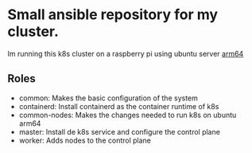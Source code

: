 # Small ansible repository for my cluster.

  Im running this k8s cluster on a raspberry pi using ubuntu server [arm64](https://ubuntu.com/download/server/arm)

## Roles
 - common: Makes the basic configuration of the system
 - containerd: Install containerd as the container runtime of k8s 
 - common-nodes: Makes the changes needed to run k8s on ubuntu arm64
 - master: Install de k8s service and configure the control plane
 - worker: Adds nodes to the control plane 
